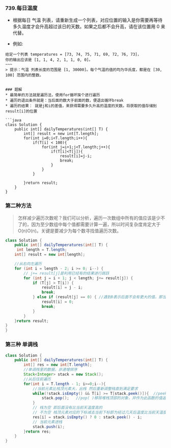 ### 739.每日温度
* 根据每日 气温 列表，请重新生成一个列表，对应位置的输入是你需要再等待多久温度才会升高超过该日的天数。如果之后都不会升高，请在该位置用 0 来代替。

* 例如:
```
给定一个列表 temperatures = [73, 74, 75, 71, 69, 72, 76, 73]，
你的输出应该是 [1, 1, 4, 2, 1, 1, 0, 0]。
~~~
> 提示：气温 列表长度的范围是 [1, 30000]。每个气温的值的均为华氏度，都是在 [30, 100] 范围内的整数。


### 题解
* 最简单的方法就是遍历法，使用for循环挨个进行遍历
* 遍历的退出条件就是：当后面的数大于前面的数，便退出循环break
* 遍历的结果： 就是j和i的差值，来获得需要多久升高的温度的天数。将获取的值存储到result[i]的位置

```java
class Solution {
    public int[] dailyTemperatures(int[] T) {
        int[] result = new int[T.length];
        for(int i=0;i<T.length;i++){
            if(T[i] < 100){
                for(int j=i+1;j<T.length;j++){
                    if(T[i]<T[j]){
                        result[i]=j-i;
                        break;
                    }
                }
            }

        }return result;        
    }
}
```


### 第二种方法
> 怎样减少遍历次数呢？我们可以分析，遍历一次数组中所有的值应该是少不了的，因为至少数组中每个值都需要计算一遍，所以时间复杂度肯定大于 O(n)O(n)。关键是要减少为每个数寻找值遍历次数。

```java
class Solution {
    public int[] dailyTemperatures(int[] T) {
     int length = T.length;
    int[] result = new int[length];

    //从右向左遍历
    for (int i = length - 2; i >= 0; i--) {
        // j+= result[j]是利用已经有的结果进行跳跃
        for (int j = i + 1; j < length; j+= result[j]) {
            if (T[j] > T[i]) {
                result[i] = j - i;
                break;
            } else if (result[j] == 0) { //遇到0表示后面不会有更大的值，那当然当前值就应该也为0
                result[i] = 0;
                break;
            }
        }
    }return result;
}
}
```

### 第三种 单调栈
```java
class Solution {
    public int[] dailyTemperatures(int[] T) {
        int[] res = new int[T.length];
        //单调栈里的数据，非递增排序
        Stack<Integer> stack = new Stack();
        //从后往前遍历
        for(int i = T.length - 1; i>=0;i--){
            //当前元素比栈顶元素大，出栈 然后重新调整栈直到满足要求 
            while(!stack.isEmpty() && T[i] >= T[stack.peek()]){  //peek( )查看堆栈顶部的对象，但不从堆栈中移除它。
                stack.pop();   //pop( )移除堆栈顶部的对象，并作为此函数的值返回该对象
            }  
            // 栈为空 即后面没有比当前天温度高的
            // 不为空 栈顶元素对应的下标减去当前下标即为经过几天后温度比当前天温度高
            res[i] = stack.isEmpty() ? 0 : stack.peek() - i;
            // 当前元素进栈
            stack.push(i);
        }return res;
    }
}
```
